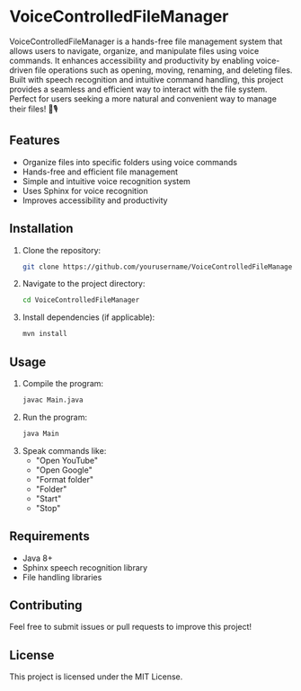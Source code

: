 # VoiceControlledFileManager

VoiceControlledFileManager is a hands-free file management system that allows users to navigate, organize, and manipulate files using voice commands. It enhances accessibility and productivity by enabling voice-driven file operations such as opening, moving, renaming, and deleting files. Built with speech recognition and intuitive command handling, this project provides a seamless and efficient way to interact with the file system. Perfect for users seeking a more natural and convenient way to manage their files! 🚀🎙️

## Features
- Organize files into specific folders using voice commands
- Hands-free and efficient file management
- Simple and intuitive voice recognition system
- Uses Sphinx for voice recognition
- Improves accessibility and productivity

## Installation
1. Clone the repository:
   ```sh
   git clone https://github.com/yourusername/VoiceControlledFileManager.git
   ```
2. Navigate to the project directory:
   ```sh
   cd VoiceControlledFileManager
   ```
3. Install dependencies (if applicable):
   ```sh
   mvn install
   ```

## Usage
1. Compile the program:
   ```sh
   javac Main.java
   ```
2. Run the program:
   ```sh
   java Main
   ```
3. Speak commands like:
   - "Open YouTube"
   - "Open Google"
   - "Format folder"
   - "Folder"
   - "Start"
   - "Stop"

## Requirements
- Java 8+
- Sphinx speech recognition library
- File handling libraries

## Contributing
Feel free to submit issues or pull requests to improve this project!

## License
This project is licensed under the MIT License.
